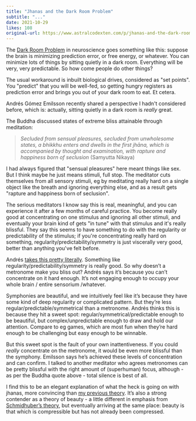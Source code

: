 ```yaml
---
title: "Jhanas and the Dark Room Problem"
subtitle: "..."
date: 2021-10-29
likes: 108
original-url: https://www.astralcodexten.com/p/jhanas-and-the-dark-room-problem
---
```

The [Dark Room Problem](https://www.frontiersin.org/articles/10.3389/fpsyg.2012.00130/full) in neuroscience goes something like this: suppose the brain is minimizing prediction error, or free energy, or whatever. You can minimize lots of things by sitting quietly in a dark room. Everything will be very, very predictable. So how come people do other things? 

The usual workaround is inbuilt biological drives, considered as "set points". You "predict" that you will be well-fed, so getting hungry registers as prediction error and brings you out of your dark room to eat. Et cetera.

Andrés Gómez Emilsson recently shared a perspective I hadn't considered before, which is: actually, sitting quietly in a dark room is _really_ great.

The Buddha discussed states of extreme bliss attainable through meditation:

>  _Secluded from sensual pleasures, secluded from unwholesome states, a bhikkhu enters and dwells in the first jhāna, which is accompanied by thought and examination, with rapture and happiness born of seclusion_ (Samyutta Nikaya)

I had always figured that "sensual pleasures" here meant things like sex. But I think maybe he just means stimuli, full stop. The meditator cuts themselves from all sensory stimuli, eg by meditating really hard on a single object like the breath and ignoring everything else, and as a result gets "rapture and happiness born of seclusion".

The serious meditators I know say this is real, meaningful, and you can experience it after a few months of careful practice. You become really good at concentrating on one stimulus and ignoring all other stimuli, and eventually your brain kind of gets "in tune" with that stimulus and it's really blissful. They say this seems to have something to do with the regularity or predictability of the stimulus; if you're concentrating really hard on something, regularity/predictability/symmetry is just viscerally very good, better than anything you've felt before.

Andrés [takes this pretty literally](https://qualiacomputing.com/2020/12/17/the-symmetry-theory-of-valence-2020-presentation/). Something like regularity/predictability/symmetry is really good. So why doesn’t a metronome make you bliss out? Andrés says it’s because you can’t concentrate on it hard enough. It’s not engaging enough to occupy your whole brain / entire sensorium /whatever. 

Symphonies are beautiful, and we intuitively feel like it’s because they have some kind of deep regularity or complicated pattern. But they’re less regular/predictable/symmetrical than a metronome. Andrés thinks this is because they hit a sweet spot: regular/symmetrical/predictable enough to be beautiful, but complex/unpredictable enough to draw and hold our attention. Compare to eg games, which are most fun when they’re hard enough to be challenging but easy enough to be winnable.

But this sweet spot is the fault of your own inattentiveness. If you could _really_ concentrate on the metronome, it would be even more blissful than the symphony. Emilsson says he’s achieved these levels of concentration and can confirm. I talked to another meditator who agrees metronomes can be pretty blissful with the right amount of (superhuman) focus, although - as per the Buddha quote above - total silence is best of all.

I find this to be an elegant explanation of what the heck is going on with jhanas, more convincing than [my previous theory](https://slatestarcodex.com/2017/09/20/meditative-states-as-mental-feedback-loops/). It’s also a strong contender as a theory of beauty - a little different in emphasis from [Schmidhuber’s theory](https://people.idsia.ch/~juergen/creativity.html), but eventually arriving at the same place: beauty is that which is compressible but has not already been compressed. 
